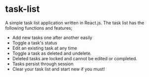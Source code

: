 task-list
=========

A simple task list application written in React.js.  The task list has the following functions and features;  

+ Add new tasks one after another easily
+ Toggle a task's status
+ Edit an existing task at any time
+ Toggle a task as deleted and undelete.  
+ Deleted tasks are locked and cannot be edited or completed.
+ Tasks persist through session
+ Clear your task list and start new if you must!
